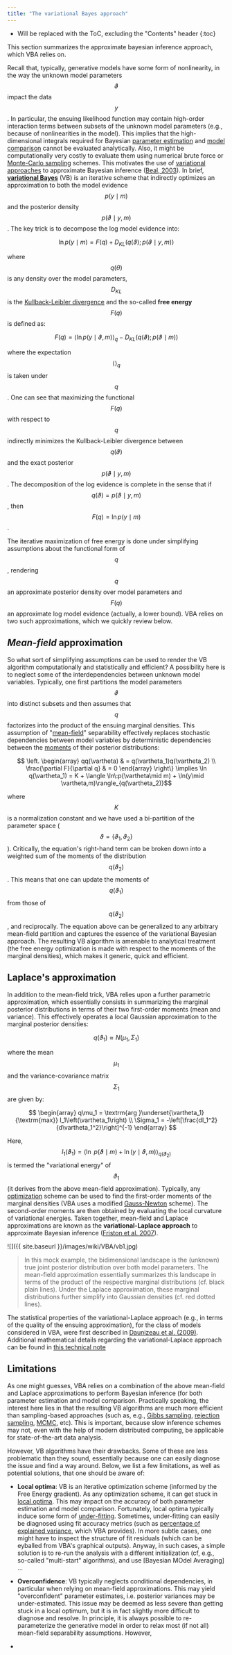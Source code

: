 ```yaml
---
title: "The variational Bayes approach"
---
```

* Will be replaced with the ToC, excluding the "Contents" header
{:toc}

This section summarizes the approximate bayesian inference approach, which VBA relies on.

Recall that, typically, generative models have some form of nonlinearity, in the way the unknown model parameters $$\vartheta$$ impact the data $$y$$. In particular, the ensuing likelihood function may contain high-order interaction terms between subsets of the unknown model parameters (e.g., because of nonlinearities in the model). This implies that the high-dimensional integrals required for Bayesian [parameter estimation](https://en.wikipedia.org/wiki/Estimation_theory) and [model comparison](https://en.wikipedia.org/wiki/Model_selection) cannot be evaluated analytically. Also, it might be computationally very costly to evaluate them using numerical brute force or [Monte-Carlo sampling](https://en.wikipedia.org/wiki/Monte_Carlo_method) schemes. This motivates the use of [variational approaches](https://en.wikipedia.org/wiki/Calculus_of_variations) to approximate Bayesian inference ([Beal, 2003](https://en.wikipedia.org/wiki/Variational_Bayesian_methods)). In brief, **[variational Bayes](https://en.wikipedia.org/wiki/Variational_Bayesian_methods)** (VB) is an iterative scheme that indirectly optimizes an approximation to both the model evidence $$p(y\mid m)$$ and the posterior density $$p(\vartheta\mid y,m)$$. The key trick is to decompose the log model evidence into:

$$\ln p(y\mid m)=F(q)+D_{KL} (q(\vartheta);p(\vartheta\mid y,m))$$


where $$q(\theta)$$  is any density over the model parameters, $$D_{KL}$$ is the [Kullback-Leibler divergence](https://en.wikipedia.org/wiki/Kullback%E2%80%93Leibler_divergence) and the so-called **free energy** $$F(q)$$  is defined as:

$$F(q)=\langle \ln p(y\mid \vartheta,m) \rangle_q-D_{KL}(q(\vartheta);p(\vartheta\mid m))$$

where the expectation $$\langle\rangle_q$$ is taken under $$q$$. One can see that maximizing the functional $$F(q)$$  with respect to $$q$$ indirectly minimizes the Kullback-Leibler divergence between $$q(\vartheta)$$ and the exact posterior $$p(\vartheta\mid y,m)$$. The decomposition of the log evidence is complete in the sense that if $$q(\vartheta)=p(\vartheta\mid y,m)$$, then $$F(q)=\ln p(y\mid m)$$.

The iterative maximization of free energy is done under simplifying assumptions about the functional
form of $$q$$, rendering $$q$$ an approximate posterior density over model parameters and $$F(q)$$ an approximate log model evidence (actually, a lower bound). VBA relies on two such approximations, which we quickly review below.

## _Mean-field_ approximation

So what sort of simplifying assumptions can be used to render the VB algorithm computationally and statistically and efficient? A possibility here is to neglect some of the interdependencies between unknown model variables. Typically, one first partitions the model parameters $$\vartheta$$ into distinct subsets and then assumes that $$q$$ factorizes into the product of the ensuing marginal densities. This assumption of "[mean-field](https://en.wikipedia.org/wiki/Mean_field_theory)" separability effectively replaces stochastic dependencies between model variables by deterministic dependencies between the [moments](https://en.wikipedia.org/wiki/Moment_(mathematics)) of their posterior distributions:

$$ \left.
\begin{array}
qq(\vartheta) & = q(\vartheta_1)q(\vartheta_2) \\
\frac{\partial F}{\partial q} & = 0
 \end{array}
\right\}
\implies \ln q(\vartheta_1) = K + \langle \ln\:p(\vartheta\mid m) + \ln(y\mid \vartheta,m)\rangle_{q(\vartheta_2)}$$

where $$K$$ is a normalization constant and we have used a bi-partition of the parameter space ($$\vartheta=\big\{\vartheta_1,\vartheta_2\big\}$$). Critically, the equation's right-hand term can be broken down into a weighted sum of the moments of the distribution $$q(\vartheta_2)$$. This means that one can update the moments of $$q(\vartheta_1)$$ from those of $$q(\vartheta_2)$$, and reciprocally. The equation above can be generalized to any arbitrary mean-field partition and captures the essence of the variational Bayesian approach. The resulting VB algorithm is amenable to analytical treatment (the free energy optimization is made with respect to the moments of the marginal densities), which makes it generic, quick and efficient.

## Laplace's approximation

In addition to the mean-field trick, VBA relies upon a further parametric approximation, which essentially consists in summarizing the marginal posterior distributions in terms of their two first-order moments (mean and variance). This effectively operates a local Gaussian approximation to the marginal posterior densities:

$$ q(\vartheta_1) \approx N\left(\mu_1,\Sigma_1\right)$$

where the mean $$\mu_1$$ and the variance-covariance matrix $$\Sigma_1$$ are given by:

$$
\begin{array}
q\mu_1 = \textrm{arg }\underset{\vartheta_1}{\textrm{max}} I_1\left(\vartheta_1\right) \\
\Sigma_1 = -\left[\frac{dI_1^2}{d\vartheta_1^2}\right]^{-1}
\end{array}
$$

Here, $$I_1\left(\vartheta_1\right) = \langle \ln\:p(\vartheta\mid m) + \ln(y\mid \vartheta,m)\rangle_{q(\vartheta_2)}$$ is termed the "variational energy" of $$\vartheta_1$$ (it derives from the above mean-field approximation). Typically, any [optimization](https://en.wikipedia.org/wiki/Mathematical_optimization) scheme can be used to find the first-order moments of the marginal densities (VBA uses a modified [Gauss-Newton](https://en.wikipedia.org/wiki/Gauss%E2%80%93Newton_algorithm) scheme). The second-order moments are then obtained by evaluating the local curvature of variational energies. Taken together, mean-field and Laplace approximations are known as the **variational-Laplace approach** to approximate Bayesian inference ([Friston et al. 2007](https://www.ncbi.nlm.nih.gov/pubmed/17055746)).

![]({{ site.baseurl }}/images/wiki/VBA/vb1.jpg)
>In this mock example, the bidimensional landscape is the (unknown) true joint posterior distribution over both model parameters. The mean-field approximation essentially summarizes this landscape in terms of the product of the respective marginal distributions (cf. black plain lines). Under the Laplace approximation, these marginal distributions further simplify into Gaussian densities (cf. red dotted lines).

The statistical properties of the variational-Laplace approach (e.g., in terms of the quality of the ensuing approximation), for the class of models considered in VBA, were first described in [Daunizeau et al. (2009)](http://www.sciencedirect.com/science/article/pii/S0167278909002425). Additional mathematical details regarding the variational-Laplace approach can be found in [this technical note](https://arxiv.org/abs/1703.02089)


## Limitations

As one might guesses, VBA relies on a combination of the above mean-field and Laplace approximations to perform Bayesian inference (for both parameter estimation and model comparison. Practically speaking, the interest here lies in that the resulting VB algorithms are much more efficient than sampling-based approaches (such as, e.g., [Gibbs sampling](https://en.wikipedia.org/wiki/Gibbs_sampling), [rejection sampling](https://en.wikipedia.org/wiki/Rejection_sampling), [MCMC](https://en.wikipedia.org/wiki/Markov_chain_Monte_Carlo), etc). This is important, because slow inference schemes may not, even with the help of modern distributed computing, be applicable for state-of-the-art data analysis.

However, VB algorithms have their drawbacks. Some of these are less problematic than they sound, essentially because one can easily diagnose the issue and find a way around. Below, we list a few limitations, as well as potential solutions, that one should be aware of:

* **Local optima**: VB is an iterative optimization scheme (informed by the Free Energy gradient). As any optimization scheme, it can get stuck in [local optima](https://en.wikipedia.org/wiki/Local_optimum). This may impact on the accuracy of both parameter estimation and model comparison. Fortunately, local optima typically induce some form of [under-fitting](https://en.wikipedia.org/wiki/Overfitting#Underfitting). Sometimes, under-fitting can easily be diagnosed using fit accuracy metrics (such as [percentage of explained variance](https://en.wikipedia.org/wiki/Explained_variation), which VBA provides). In more subtle cases, one might have to inspect the structure of fit residuals (which can be eyballed from VBA's graphical outputs). Anyway, in such cases, a simple solution is to re-run the analysis with a different initialization (cf, e.g., so-called "multi-start" algorithms), and use [Bayesian MOdel Averaging] ...
* **Overconfidence**: VB typically neglects conditional dependencies, in particular when relying on mean-field approximations. This may yield "overconfident" parameter estimates, i.e. posterior variances may be under-estimated. This issue may be deemed as less severe than 
getting stuck in a local optimum, but it is in fact slightly more difficult to diagnose and resolve. In principle, it is always possible to re-parameterize the generative model in order to relax most (if not all) mean-field separability assumptions. However, 


* 




